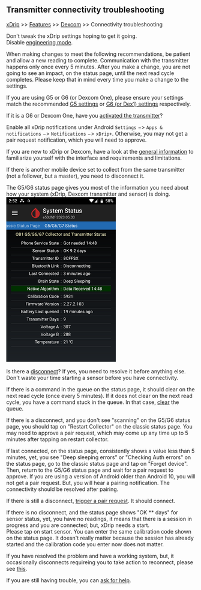 ## Transmitter connectivity troubleshooting
[xDrip](../README.md) >> [Features](Features_page.md) >> [Dexcom](./Dexcom_page.md) >> Connectivity troubleshooting  
  
Don't tweak the xDrip settings hoping to get it going.  
Disable [engineering mode](./Engineering-Mode.md).  
  
When making changes to meet the following recommendations, be patient and allow a new reading to complete.  Communication with the transmitter happens only once every 5 minutes.  After you make a change, you are not going to see an impact, on the status page, until the next read cycle completes.  Please keep that in mind every time you make a change to the settings.  
  
If you are using G5 or G6 (or Dexcom One), please ensure your settings match the recommended [G5 settings](./G5-Recommended-Settings.md) or [G6 (or Dex1) settings](./G6-Recommended-Settings.md) respectively.  

If it is a G6 or Dexcom One, have you [activated the transmitter](./Dexcom/NewG6TX_Activation.md)?  

Enable all xDrip notifications under Android `Settings` &#8722;> `Apps & notifications` &#8722;> `Notifications` &#8722;> `xDrip+`.  Otherwise, you may not get a pair request notification, which you will need to approve.  

If you are new to xDrip or Dexcom, have a look at the [general information](./Dexcom-Basics.md) to familiarize yourself with the interface and requirements and limitations.  

If there is another mobile device set to collect from the same transmitter (not a follower, but a master), you need to disconnect it.  

The G5/G6 status page gives you most of the information you need about how your system (xDrip, Dexcom transmitter and sensor) is doing.  
![](./images/system-status-pg.png)  

Is there a [disconnect](./Proper-connectivity.md)?  If yes, you need to resolve it before anything else.  Don't waste your time starting a sensor before you have connectivity.  
  
If there is a command in the queue on the status page, it should clear on the next read cycle (once every 5 minutes).  If it does not clear on the next read cycle, you have a command stuck in the queue.  In that case, [clear](./Clear-queue.md) the queue.  
  
If there is a disconnect, and you don't see "scanning" on the G5/G6 status page, you should tap on "Restart Collector" on the classic status page.  You may need to approve a pair request, which may come up any time up to 5 minutes after tapping on restart collector.  
  
If last connected, on the status page, consistently shows a value less than 5 minutes, yet, you see "Deep sleeping errors" or "Checking Auth errors" on the status page, go to the classic status page and tap on "Forget device".  Then, return to the G5/G6 status page and wait for a pair request to approve.  If you are using a version of Android older than Android 10, you will not get a pair request.  But, you will hear a pairing notification.  The connectivity should be resolved after pairing.  
  
If there is still a disconnect, [trigger a pair request](./MissedPairRequest.md).  It should connect.  
  
If  there is no disconnect, and the status page shows "OK \*\* days" for sensor status, yet, you have no readings, it means that there is a session in progress and you are connected;  but, xDrip needs a start.  
Please tap on start sensor.  You can enter the same calibration code shown on the status page.  It doesn't really matter because the session has already started and the calibration code you enter now does not matter.  
  
If you have resolved the problem and have a working system, but, it occasionally disconnects requireing you to take action to reconnect, please see [this](./Intermittent.md).  
  
If you are still having trouble, you can [ask for help](./Contact.md).  
  
